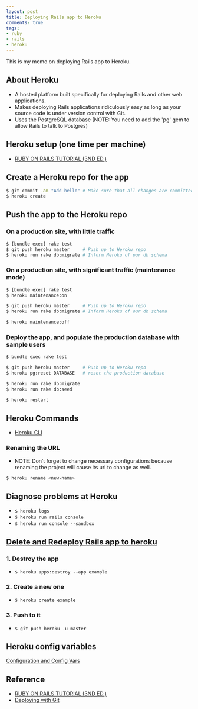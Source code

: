 ```yaml
---
layout: post
title: Deploying Rails app to Heroku
comments: true
tags:
- ruby
- rails
- heroku
---
```


This is my memo on deploying Rails app to Heroku.

<!--more-->

## About Heroku
- A hosted platform built specifically for deploying Rails and other web applications.
- Makes deploying Rails applications ridiculously easy as long as your source code is under version control with Git.
- Uses the PostgreSQL database (NOTE: You need to add the 'pg' gem to allow Rails to talk to Postgres)


## Heroku setup (one time per machine)
- [RUBY ON RAILS TUTORIAL (3ND ED.)](https://www.railstutorial.org/book/beginning#sec-deploying)


## Create a Heroku repo for the app
```bash
$ git commit -am "Add hello" # Make sure that all changes are committed.
$ heroku create
```


## Push the app to the Heroku repo

### On a production site, with little traffic

```bash
$ [bundle exec] rake test
$ git push heroku master     # Push up to Heroku repo
$ heroku run rake db:migrate # Inform Heroku of our db schema
```

### On a production site, with significant traffic (maintenance mode)

```bash
$ [bundle exec] rake test
$ heroku maintenance:on

$ git push heroku master     # Push up to Heroku repo
$ heroku run rake db:migrate # Inform Heroku of our db schema

$ heroku maintenance:off
```

### Deploy the app, and populate the production database with sample users

```bash
$ bundle exec rake test

$ git push heroku master     # Push up to Heroku repo
$ heroku pg:reset DATABASE   # reset the production database

$ heroku run rake db:migrate
$ heroku run rake db:seed

$ heroku restart
```


## Heroku Commands
- [Heroku CLI](https://devcenter.heroku.com/articles/heroku-command)

### Renaming the URL
- NOTE: Don’t forget to change necessary configurations because renaming the project will cause its url to change as well.

```bash
$ heroku rename <new-name>
```


## Diagnose problems at Heroku
- `$ heroku logs`
- `$ heroku run rails console`
- `$ heroku run console --sandbox`


## [Delete and Redeploy Rails app to heroku](http://stackoverflow.com/questions/22043111/delete-and-redeploy-rails-app-to-heroku)

### 1. Destroy the app
- `$ heroku apps:destroy --app example`

### 2. Create a new one
- `$ heroku create example`

### 3. Push to it
- `$ git push heroku -u master`


## Heroku config variables
[Configuration and Config Vars](https://devcenter.heroku.com/articles/config-vars)


## Reference
- [RUBY ON RAILS TUTORIAL (3ND ED.)](https://www.railstutorial.org/book/beginning#sec-deploying)
- [Deploying with Git](https://devcenter.heroku.com/articles/git)
